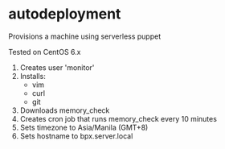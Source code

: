 # autodeployment

Provisions a machine using serverless puppet

Tested on CentOS 6.x

1. Creates user 'monitor'
2. Installs:
      - vim
      - curl
      - git
3. Downloads memory_check
4. Creates cron job that runs memory_check every 10 minutes
5. Sets timezone to Asia/Manila (GMT+8)
6. Sets hostname to bpx.server.local